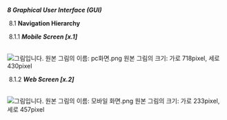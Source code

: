 ***8	Graphical User Interface (GUI)***

​	8.1   **Navigation Hierarchy**

​		8.1.1  ***Mobile Screen [x.1]***

​		  ![그림입니다. 원본 그림의 이름: pc화면.png 원본 그림의 크기: 가로 718pixel, 세로 430pixel](file:///C:\Users\SJH\AppData\Local\Temp\tmp9E1F.png)  

​		8.1.2  ***Web Screen [x.2]***

​			  ![그림입니다. 원본 그림의 이름: 모바일 화면.png 원본 그림의 크기: 가로 233pixel, 세로 457pixel](file:///C:\Users\SJH\AppData\Local\Temp\Hnc\BinData\EMB000000947390.png)  

 
